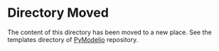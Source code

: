 Directory Moved
===============
The content of this directory has been moved to a new place.
See the templates directory of [PyModelio](https://github.com/megaplanet/PyModelio) repository.
